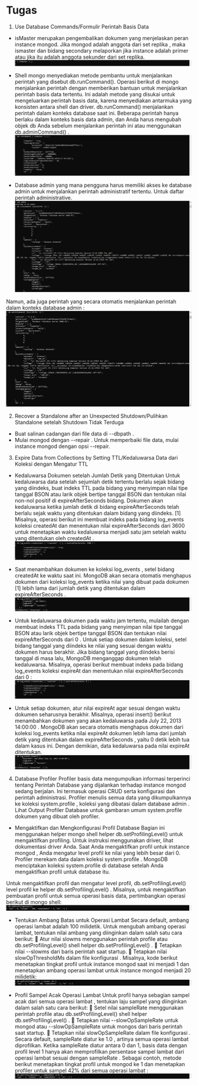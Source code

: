 # Tugas

1.	Use Database Commands/Formulir Perintah Basis Data
-	isMaster merupakan pengembalikan dokumen yang menjelaskan peran instance mongod.
Jika mongod adalah anggota dari set replika , maka ismaster dan bidang secondary melaporkan jika instance adalah primer atau jika itu adalah anggota sekunder dari set replika.
![Picture47](Picture47.png)
 
-	Shell mongo menyediakan metode pembantu untuk menjalankan perintah yang disebut db.runCommand(). Operasi berikut di mongo menjalankan perintah dengan memberikan bantuan untuk menjalankan perintah basis data tertentu. Ini adalah metode yang disukai untuk mengeluarkan perintah basis data, karena menyediakan antarmuka yang konsisten antara shell dan driver.
db.runCommand() menjalankan perintah dalam konteks database saat ini. Beberapa perintah hanya berlaku dalam konteks basis data admin, dan Anda harus mengubah objek db Anda sebelum menjalankan perintah ini atau menggunakan db.adminCommand() .
![Picture48](Picture48.png)
 
-	Database admin yang mana pengguna harus memiliki akses ke database admin untuk menjalankan perintah administratif tertentu. Untuk daftar perintah administrative.
![Picture49](Picture49.png)
 
Namun, ada juga perintah yang secara otomatis menjalankan perintah dalam konteks database admin :
![Picture50](Picture50.png)
 
2.	Recover a Standalone after an Unexpected Shutdown/Pulihkan Standalone setelah Shutdown Tidak Terduga
-	Buat salinan cadangan dari file data di --dbpath .
-	Mulai mongod dengan --repair .
Untuk memperbaiki file data, mulai instance mongod dengan opsi --repair. 

3.	Expire Data from Collections by Setting TTL/Kedaluwarsa Data dari Koleksi dengan Mengatur TTL
-	Kedaluwarsa Dokumen setelah Jumlah Detik yang Ditentukan
Untuk kedaluwarsa data setelah sejumlah detik tertentu berlalu sejak bidang yang diindeks, buat indeks TTL pada bidang yang menyimpan nilai tipe tanggal BSON atau larik objek bertipe tanggal BSON dan tentukan nilai non-nol positif di expireAfterSeconds bidang. Dokumen akan kedaluwarsa ketika jumlah detik di bidang expireAfterSeconds telah berlalu sejak waktu yang ditentukan dalam bidang yang diindeks. [1]
Misalnya, operasi berikut ini membuat indeks pada bidang log_events koleksi createdAt dan menentukan nilai expireAfterSeconds dari 3600 untuk menetapkan waktu kedaluwarsa menjadi satu jam setelah waktu yang ditentukan oleh createdAt .
![Picture51](Picture51.png)
 
-	Saat menambahkan dokumen ke koleksi log_events , setel bidang createdAt ke waktu saat ini. MongoDB akan secara otomatis menghapus dokumen dari koleksi log_events ketika nilai yang dibuat pada dokumen [1] lebih lama dari jumlah detik yang ditentukan dalam expireAfterSeconds .
![Picture52](Picture52.png)
 
-	Untuk kedaluwarsa dokumen pada waktu jam tertentu, mulailah dengan membuat indeks TTL pada bidang yang menyimpan nilai tipe tanggal BSON atau larik objek bertipe tanggal BSON dan tentukan nilai expireAfterSeconds dari 0 . Untuk setiap dokumen dalam koleksi, setel bidang tanggal yang diindeks ke nilai yang sesuai dengan waktu dokumen harus berakhir. Jika bidang tanggal yang diindeks berisi tanggal di masa lalu, MongoDB menganggap dokumen telah kedaluwarsa.
Misalnya, operasi berikut membuat indeks pada bidang log_events koleksi expireAt dan menentukan nilai expireAfterSeconds dari 0 :
![Picture53](Picture53.png)
 
-	Untuk setiap dokumen, atur nilai expireAt agar sesuai dengan waktu dokumen seharusnya berakhir. Misalnya, operasi insert() berikut menambahkan dokumen yang akan kedaluwarsa pada July 22, 2013 14:00:00 . MongoDB akan secara otomatis menghapus dokumen dari koleksi log_events ketika nilai expireAt dokumen lebih lama dari jumlah detik yang ditentukan dalam expireAfterSeconds , yaitu 0 detik lebih tua dalam kasus ini. Dengan demikian, data kedaluwarsa pada nilai expireAt ditentukan.
![Picture54](Picture54.png)
 
4.	Database Profiler
Profiler basis data mengumpulkan informasi terperinci tentang Perintah Database yang dijalankan terhadap instance mongod sedang berjalan. Ini termasuk operasi CRUD serta konfigurasi dan perintah administrasi. Profiler menulis semua data yang dikumpulkannya ke koleksi system.profile , koleksi yang dibatasi dalam database admin . Lihat Output Profiler Database untuk gambaran umum system.profile dokumen yang dibuat oleh profiler.
-	Mengaktifkan dan Mengkonfigurasi Profil Database
Bagian ini menggunakan helper mongo shell helper db.setProfilingLevel() untuk mengaktifkan profiling. Untuk instruksi menggunakan driver, lihat dokumentasi driver Anda.
Saat Anda mengaktifkan profil untuk instance mongod , Anda mengatur level profil ke nilai yang lebih besar dari 0. Profiler merekam data dalam koleksi system.profile . MongoDB menciptakan koleksi system.profile di database setelah Anda mengaktifkan profil untuk database itu.

Untuk mengaktifkan profil dan mengatur level profil, db.setProfilingLevel() level profil ke helper db.setProfilingLevel() . Misalnya, untuk mengaktifkan pembuatan profil untuk semua operasi basis data, pertimbangkan operasi berikut di mongo shell:
![Picture55](Picture55.png)
 
-	Tentukan Ambang Batas untuk Operasi Lambat 
Secara default, ambang operasi lambat adalah 100 milidetik. Untuk mengubah ambang operasi lambat, tentukan nilai ambang yang diinginkan dalam salah satu cara berikut: 
	Atur nilai slowms menggunakan perintah profile atau db.setProfilingLevel() shell helper db.setProfilingLevel() . 
	Tetapkan nilai --slowms dari baris perintah saat startup. 
	Tetapkan nilai slowOpThresholdMs dalam file konfigurasi . 
Misalnya, kode berikut menetapkan tingkat profil untuk instance mongod saat ini menjadi 1 dan menetapkan ambang operasi lambat untuk instance mongod menjadi 20 milidetik:
![Picture56](Picture56.png) 
 
-	Profil Sampel Acak Operasi Lambat
Untuk profil hanya sebagian sampel acak dari semua operasi lambat , tentukan laju sampel yang diinginkan dalam salah satu cara berikut: 
	Setel nilai sampleRate menggunakan perintah profile atau db.setProfilingLevel() shell helper db.setProfilingLevel() .
	Tetapkan nilai --slowOpSampleRate untuk mongod atau --slowOpSampleRate untuk mongos dari baris perintah saat startup.
	Tetapkan nilai slowOpSampleRate dalam file konfigurasi . 
Secara default, sampleRate diatur ke 1.0 , artinya semua operasi lambat diprofilkan. Ketika sampleRate diatur antara 0 dan 1, basis data dengan profil level 1 hanya akan memprofilkan persentase sampel lambat dari operasi lambat sesuai dengan sampleRate .
Sebagai contoh, metode berikut menetapkan tingkat profil untuk mongod ke 1 dan menetapkan profiler untuk sampel 42% dari semua operasi lambat :
![Picture57](Picture57.png)
 




